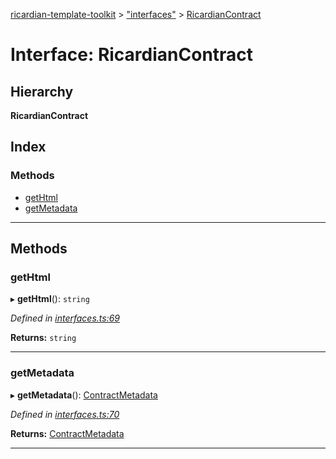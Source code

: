 [ricardian-template-toolkit](../README.md) > ["interfaces"](../modules/_interfaces_.md) > [RicardianContract](../interfaces/_interfaces_.ricardiancontract.md)

# Interface: RicardianContract

## Hierarchy

**RicardianContract**

## Index

### Methods

* [getHtml](_interfaces_.ricardiancontract.md#gethtml)
* [getMetadata](_interfaces_.ricardiancontract.md#getmetadata)

---

## Methods

<a id="gethtml"></a>

###  getHtml

▸ **getHtml**(): `string`

*Defined in [interfaces.ts:69](https://github.com/EOSIO/ricardian-template-toolkit/blob/79eb9a7/src/interfaces.ts#L69)*

**Returns:** `string`

___
<a id="getmetadata"></a>

###  getMetadata

▸ **getMetadata**(): [ContractMetadata](_interfaces_.contractmetadata.md)

*Defined in [interfaces.ts:70](https://github.com/EOSIO/ricardian-template-toolkit/blob/79eb9a7/src/interfaces.ts#L70)*

**Returns:** [ContractMetadata](_interfaces_.contractmetadata.md)

___

